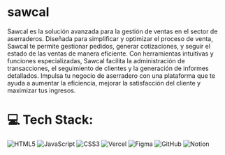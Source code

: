 # sawcal

Sawcal es la solución avanzada para la gestión de ventas en el sector de aserraderos. Diseñada para simplificar y optimizar el proceso de venta, Sawcal te permite gestionar pedidos, generar cotizaciones, y seguir el estado de las ventas de manera eficiente. Con herramientas intuitivas y funciones especializadas, Sawcal facilita la administración de transacciones, el seguimiento de clientes y la generación de informes detallados. Impulsa tu negocio de aserradero con una plataforma que te ayuda a aumentar la eficiencia, mejorar la satisfacción del cliente y maximizar tus ingresos.

# 💻 Tech Stack:
![HTML5](https://img.shields.io/badge/html5-%23E34F26.svg?style=flat&logo=html5&logoColor=white) ![JavaScript](https://img.shields.io/badge/javascript-%23323330.svg?style=flat&logo=javascript&logoColor=%23F7DF1E) ![CSS3](https://img.shields.io/badge/css3-%231572B6.svg?style=flat&logo=css3&logoColor=white) ![Vercel](https://img.shields.io/badge/vercel-%23000000.svg?style=flat&logo=vercel&logoColor=white) ![Figma](https://img.shields.io/badge/figma-%23F24E1E.svg?style=flat&logo=figma&logoColor=white) ![GitHub](https://img.shields.io/badge/github-%23121011.svg?style=flat&logo=github&logoColor=white) ![Notion](https://img.shields.io/badge/Notion-%23000000.svg?style=flat&logo=notion&logoColor=white)
